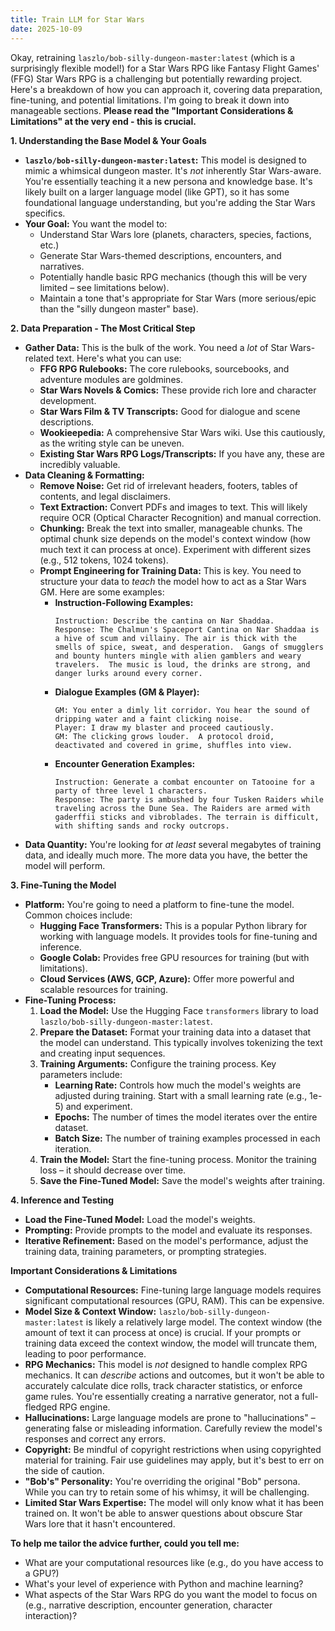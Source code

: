 ```yaml
---
title: Train LLM for Star Wars
date: 2025-10-09
---
```



Okay, retraining `laszlo/bob-silly-dungeon-master:latest` (which is a surprisingly flexible model!) for a Star Wars RPG like Fantasy Flight Games' (FFG) Star Wars RPG is a challenging but potentially rewarding project. Here's a breakdown of how you can approach it, covering data preparation, fine-tuning, and potential limitations.  I'm going to break it down into manageable sections.  **Please read the "Important Considerations & Limitations" at the very end - this is crucial.**

**1. Understanding the Base Model & Your Goals**

*   **`laszlo/bob-silly-dungeon-master:latest`:** This model is designed to mimic a whimsical dungeon master.  It's *not* inherently Star Wars-aware. You're essentially teaching it a new persona and knowledge base.  It's likely built on a larger language model (like GPT), so it has some foundational language understanding, but you're adding the Star Wars specifics.
*   **Your Goal:**  You want the model to:
    *   Understand Star Wars lore (planets, characters, species, factions, etc.)
    *   Generate Star Wars-themed descriptions, encounters, and narratives.
    *   Potentially handle basic RPG mechanics (though this will be very limited – see limitations below).
    *   Maintain a tone that's appropriate for Star Wars (more serious/epic than the "silly dungeon master" base).

**2. Data Preparation - The Most Critical Step**

*   **Gather Data:** This is the bulk of the work. You need a *lot* of Star Wars-related text. Here's what you can use:
    *   **FFG RPG Rulebooks:** The core rulebooks, sourcebooks, and adventure modules are goldmines.
    *   **Star Wars Novels & Comics:**  These provide rich lore and character development.
    *   **Star Wars Film & TV Transcripts:**  Good for dialogue and scene descriptions.
    *   **Wookieepedia:** A comprehensive Star Wars wiki.  Use this cautiously, as the writing style can be uneven.
    *   **Existing Star Wars RPG Logs/Transcripts:**  If you have any, these are incredibly valuable.
*   **Data Cleaning & Formatting:**
    *   **Remove Noise:**  Get rid of irrelevant headers, footers, tables of contents, and legal disclaimers.
    *   **Text Extraction:** Convert PDFs and images to text. This will likely require OCR (Optical Character Recognition) and manual correction.
    *   **Chunking:** Break the text into smaller, manageable chunks.  The optimal chunk size depends on the model's context window (how much text it can process at once).  Experiment with different sizes (e.g., 512 tokens, 1024 tokens).
    *   **Prompt Engineering for Training Data:**  This is key.  You need to structure your data to *teach* the model how to act as a Star Wars GM.  Here are some examples:
        *   **Instruction-Following Examples:**
            ```
            Instruction: Describe the cantina on Nar Shaddaa.
            Response: The Chalmun's Spaceport Cantina on Nar Shaddaa is a hive of scum and villainy. The air is thick with the smells of spice, sweat, and desperation.  Gangs of smugglers and bounty hunters mingle with alien gamblers and weary travelers.  The music is loud, the drinks are strong, and danger lurks around every corner.
            ```
        *   **Dialogue Examples (GM & Player):**
            ```
            GM: You enter a dimly lit corridor. You hear the sound of dripping water and a faint clicking noise.
            Player: I draw my blaster and proceed cautiously.
            GM: The clicking grows louder.  A protocol droid, deactivated and covered in grime, shuffles into view.
            ```
        *   **Encounter Generation Examples:**
            ```
            Instruction: Generate a combat encounter on Tatooine for a party of three level 1 characters.
            Response: The party is ambushed by four Tusken Raiders while traveling across the Dune Sea. The Raiders are armed with gaderffii sticks and vibroblades. The terrain is difficult, with shifting sands and rocky outcrops.
            ```
*   **Data Quantity:**  You're looking for *at least* several megabytes of training data, and ideally much more.  The more data you have, the better the model will perform.

**3. Fine-Tuning the Model**

*   **Platform:** You're going to need a platform to fine-tune the model.  Common choices include:
    *   **Hugging Face Transformers:**  This is a popular Python library for working with language models.  It provides tools for fine-tuning and inference.
    *   **Google Colab:**  Provides free GPU resources for training (but with limitations).
    *   **Cloud Services (AWS, GCP, Azure):**  Offer more powerful and scalable resources for training.
*   **Fine-Tuning Process:**
    1.  **Load the Model:** Use the Hugging Face `transformers` library to load `laszlo/bob-silly-dungeon-master:latest`.
    2.  **Prepare the Dataset:**  Format your training data into a dataset that the model can understand.  This typically involves tokenizing the text and creating input sequences.
    3.  **Training Arguments:**  Configure the training process.  Key parameters include:
        *   **Learning Rate:**  Controls how much the model's weights are adjusted during training.  Start with a small learning rate (e.g., 1e-5) and experiment.
        *   **Epochs:**  The number of times the model iterates over the entire dataset.
        *   **Batch Size:**  The number of training examples processed in each iteration.
    4.  **Train the Model:**  Start the fine-tuning process.  Monitor the training loss – it should decrease over time.
    5.  **Save the Fine-Tuned Model:**  Save the model's weights after training.

**4. Inference and Testing**

*   **Load the Fine-Tuned Model:**  Load the model's weights.
*   **Prompting:**  Provide prompts to the model and evaluate its responses.
*   **Iterative Refinement:**  Based on the model's performance, adjust the training data, training parameters, or prompting strategies.

**Important Considerations & Limitations**

*   **Computational Resources:** Fine-tuning large language models requires significant computational resources (GPU, RAM).  This can be expensive.
*   **Model Size & Context Window:**  `laszlo/bob-silly-dungeon-master:latest` is likely a relatively large model.  The context window (the amount of text it can process at once) is crucial.  If your prompts or training data exceed the context window, the model will truncate them, leading to poor performance.
*   **RPG Mechanics:** This model is *not* designed to handle complex RPG mechanics.  It can *describe* actions and outcomes, but it won't be able to accurately calculate dice rolls, track character statistics, or enforce game rules.  You're essentially creating a narrative generator, not a full-fledged RPG engine.
*   **Hallucinations:**  Large language models are prone to "hallucinations" – generating false or misleading information.  Carefully review the model's responses and correct any errors.
*   **Copyright:** Be mindful of copyright restrictions when using copyrighted material for training.  Fair use guidelines may apply, but it's best to err on the side of caution.
*   **"Bob's" Personality:** You're overriding the original "Bob" persona.  While you can try to retain some of his whimsy, it will be challenging.
*   **Limited Star Wars Expertise:** The model will only know what it has been trained on.  It won't be able to answer questions about obscure Star Wars lore that it hasn't encountered.



**To help me tailor the advice further, could you tell me:**

*   What are your computational resources like (e.g., do you have access to a GPU?)
*   What's your level of experience with Python and machine learning?
*   What aspects of the Star Wars RPG do you want the model to focus on (e.g., narrative description, encounter generation, character interaction)?